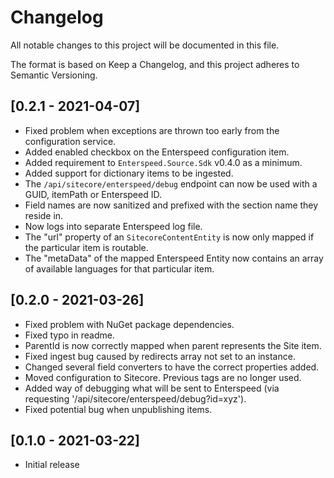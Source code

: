 # Changelog

All notable changes to this project will be documented in this file.

The format is based on Keep a Changelog, and this project adheres to Semantic Versioning.

## [0.2.1 - 2021-04-07]

* Fixed problem when exceptions are thrown too early from the configuration service.
* Added enabled checkbox on the Enterspeed configuration item.
* Added requirement to ```Enterspeed.Source.Sdk``` v0.4.0 as a minimum.
* Added support for dictionary items to be ingested.
* The ```/api/sitecore/enterspeed/debug``` endpoint can now be used with a GUID, itemPath or Enterspeed ID.
* Field names are now sanitized and prefixed with the section name they reside in.
* Now logs into separate Enterspeed log file.
* The "url" property of an ```SitecoreContentEntity``` is now only mapped if the particular item is routable.
* The "metaData" of the mapped Enterspeed Entity now contains an array of available languages for that particular item.

## [0.2.0 - 2021-03-26]

* Fixed problem with NuGet package dependencies.
* Fixed typo in readme.
* ParentId is now correctly mapped when parent represents the Site item.
* Fixed ingest bug caused by redirects array not set to an instance.
* Changed several field converters to have the correct properties added.
* Moved configuration to Sitecore. Previous <setting /> tags are no longer used.
* Added way of debugging what will be sent to Enterspeed (via requesting '/api/sitecore/enterspeed/debug?id=xyz').
* Fixed potential bug when unpublishing items.

## [0.1.0 - 2021-03-22]

* Initial release